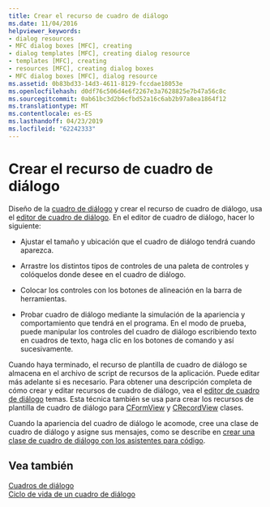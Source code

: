 ```yaml
---
title: Crear el recurso de cuadro de diálogo
ms.date: 11/04/2016
helpviewer_keywords:
- dialog resources
- MFC dialog boxes [MFC], creating
- dialog templates [MFC], creating dialog resource
- templates [MFC], creating
- resources [MFC], creating dialog boxes
- MFC dialog boxes [MFC], dialog resource
ms.assetid: 0b83bd33-14d3-4611-8129-fccdae18053e
ms.openlocfilehash: d0df76c506d4e6f2267e3a7628825e7b47a56c8c
ms.sourcegitcommit: 0ab61bc3d2b6cfbd52a16c6ab2b97a8ea1864f12
ms.translationtype: MT
ms.contentlocale: es-ES
ms.lasthandoff: 04/23/2019
ms.locfileid: "62242333"
---
```

# <a name="creating-the-dialog-resource"></a>Crear el recurso de cuadro de diálogo

Diseño de la [cuadro de diálogo](../mfc/dialog-boxes.md) y crear el recurso de cuadro de diálogo, usa el [editor de cuadro de diálogo](../windows/dialog-editor.md). En el editor de cuadro de diálogo, hacer lo siguiente:

- Ajustar el tamaño y ubicación que el cuadro de diálogo tendrá cuando aparezca.

- Arrastre los distintos tipos de controles de una paleta de controles y colóquelos donde desee en el cuadro de diálogo.

- Colocar los controles con los botones de alineación en la barra de herramientas.

- Probar cuadro de diálogo mediante la simulación de la apariencia y comportamiento que tendrá en el programa. En el modo de prueba, puede manipular los controles del cuadro de diálogo escribiendo texto en cuadros de texto, haga clic en los botones de comando y así sucesivamente.

Cuando haya terminado, el recurso de plantilla de cuadro de diálogo se almacena en el archivo de script de recursos de la aplicación. Puede editar más adelante si es necesario. Para obtener una descripción completa de cómo crear y editar recursos de cuadro de diálogo, vea el [editor de cuadro de diálogo](../windows/dialog-editor.md) temas. Esta técnica también se usa para crear los recursos de plantilla de cuadro de diálogo para [CFormView](../mfc/reference/cformview-class.md) y [CRecordView](../mfc/reference/crecordview-class.md) clases.

Cuando la apariencia del cuadro de diálogo le acomode, cree una clase de cuadro de diálogo y asigne sus mensajes, como se describe en [crear una clase de cuadro de diálogo con los asistentes para código](../mfc/creating-a-dialog-class-with-code-wizards.md).

## <a name="see-also"></a>Vea también

[Cuadros de diálogo](../mfc/dialog-boxes.md)<br/>
[Ciclo de vida de un cuadro de diálogo](../mfc/life-cycle-of-a-dialog-box.md)
